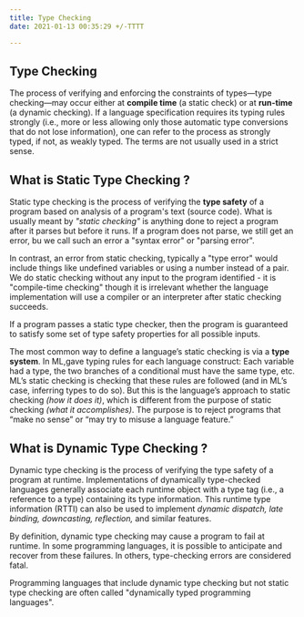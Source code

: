 ```yaml
---
title: Type Checking
date: 2021-01-13 00:35:29 +/-TTTT

---
```


## Type Checking 

The process of verifying and enforcing the constraints of types—type checking—may occur either at **compile time** (a static check) or at **run-time** (a dynamic checking). If a language specification requires its typing rules strongly (i.e., more or less allowing only those automatic type conversions that do not lose information), one can refer to the process as strongly typed, if not, as weakly typed. The terms are not usually used in a strict sense.



## What is Static Type Checking ?

Static type checking is the process of verifying the **type safety** of a program based on analysis of a program's text (source code). What is usually meant by _"static checking"_ is anything done to reject a program after it parses but before it runs. If a program does not parse, we still get an error, bu we call such an error a "syntax error" or "parsing error".

In contrast, an error from static checking, typically a "type error" would include things like undefined variables or using a number instead of a pair.
We do static checking without any input to the program identified - it is "compile-time checking" though it is irrelevant whether the language implementation will use a compiler or an interpreter after static checking succeeds.

If a program passes a static type checker, then the program is guaranteed to satisfy some set of type safety properties for all possible inputs.

The most common way to define a language’s static checking is via a **type system**. In ML,gave typing rules for each language construct: Each variable had a type, the two branches of a conditional must have the same type, etc. ML’s static checking is checking that these rules are followed (and in ML’s case, inferring types to do so). But this is the language’s approach to static checking _(how it does it)_, which
is different from the purpose of static checking _(what it accomplishes)_. The purpose is to reject programs that “make no sense” or “may try to misuse a language feature.” 



## What is Dynamic Type Checking ?

Dynamic type checking is the process of verifying the type safety of a program at runtime. Implementations of dynamically type-checked languages generally associate each runtime object with a type tag (i.e., a reference to a type) containing its type information. This runtime type information (RTTI) can also be used to implement _dynamic dispatch, late binding, downcasting, reflection,_ and similar features.


By definition, dynamic type checking may cause a program to fail at runtime. In some programming languages, it is possible to anticipate and recover from these failures. In others, type-checking errors are considered fatal.

Programming languages that include dynamic type checking but not static type checking are often called "dynamically typed programming languages". 





